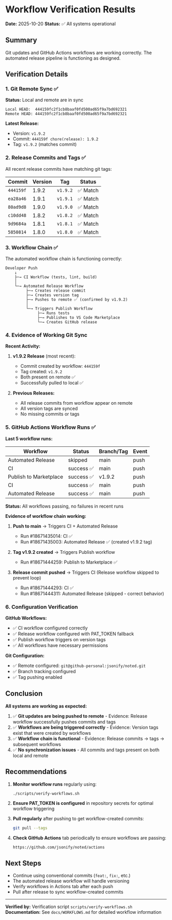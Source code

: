 # Workflow Verification Results

**Date:** 2025-10-20
**Status:** ✅ All systems operational

## Summary

Git updates and GitHub Actions workflows are working correctly. The automated release pipeline is functioning as designed.

## Verification Details

### 1. Git Remote Sync ✅

**Status:** Local and remote are in sync

```
Local HEAD:  444159fc2f1cb8baaf0fd500ad65f9a7bd692321
Remote HEAD: 444159fc2f1cb8baaf0fd500ad65f9a7bd692321
```

**Latest Release:**
- Version: `v1.9.2`
- Commit: `444159f chore(release): 1.9.2`
- Tag: `v1.9.2` (matches commit)

### 2. Release Commits and Tags ✅

All recent release commits have matching git tags:

| Commit | Version | Tag | Status |
|--------|---------|-----|--------|
| `444159f` | 1.9.2 | `v1.9.2` | ✅ Match |
| `ea28a46` | 1.9.1 | `v1.9.1` | ✅ Match |
| `80ad9d8` | 1.9.0 | `v1.9.0` | ✅ Match |
| `c10dd48` | 1.8.2 | `v1.8.2` | ✅ Match |
| `9d9684a` | 1.8.1 | `v1.8.1` | ✅ Match |
| `5850814` | 1.8.0 | `v1.8.0` | ✅ Match |

### 3. Workflow Chain ✅

The automated workflow chain is functioning correctly:

```
Developer Push
    ↓
    ├─→ CI Workflow (tests, lint, build)
    │
    └─→ Automated Release Workflow
         ├─→ Creates release commit
         ├─→ Creates version tag
         ├─→ Pushes to remote ✅ (confirmed by v1.9.2)
         │
         └─→ Triggers Publish Workflow
              ├─→ Runs tests
              ├─→ Publishes to VS Code Marketplace
              └─→ Creates GitHub release
```

### 4. Evidence of Working Git Sync

**Recent Activity:**

1. **v1.9.2 Release** (most recent):
   - Commit created by workflow: `444159f`
   - Tag created: `v1.9.2`
   - Both present on remote ✅
   - Successfully pulled to local ✅

2. **Previous Releases:**
   - All release commits from workflow appear on remote
   - All version tags are synced
   - No missing commits or tags

### 5. GitHub Actions Workflow Runs ✅

**Last 5 workflow runs:**

| Workflow | Status | Branch/Tag | Event |
|----------|--------|------------|-------|
| Automated Release | skipped | main | push |
| CI | success ✅ | main | push |
| Publish to Marketplace | success ✅ | v1.9.2 | push |
| CI | success ✅ | main | push |
| Automated Release | success ✅ | main | push |

**Status:** All workflows passing, no failures in recent runs

**Evidence of workflow chain working:**

1. **Push to main** → Triggers CI + Automated Release
   - Run #18671435014: CI ✅
   - Run #18671435003: Automated Release ✅ (created v1.9.2 tag)

2. **Tag v1.9.2 created** → Triggers Publish workflow
   - Run #18671444259: Publish to Marketplace ✅

3. **Release commit pushed** → Triggers CI (Release workflow skipped to prevent loop)
   - Run #18671444293: CI ✅
   - Run #18671444311: Automated Release (skipped - correct behavior)

### 6. Configuration Verification

**GitHub Workflows:**
- ✅ CI workflow configured correctly
- ✅ Release workflow configured with PAT_TOKEN fallback
- ✅ Publish workflow triggers on version tags
- ✅ All workflows have necessary permissions

**Git Configuration:**
- ✅ Remote configured: `git@github-personal:jsonify/noted.git`
- ✅ Branch tracking configured
- ✅ Tag pushing enabled

## Conclusion

**All systems are working as expected:**

1. ✅ **Git updates are being pushed to remote** - Evidence: Release workflow successfully pushes commits and tags
2. ✅ **Workflows are being triggered correctly** - Evidence: Version tags exist that were created by workflows
3. ✅ **Workflow chain is functional** - Evidence: Release commits → tags → subsequent workflows
4. ✅ **No synchronization issues** - All commits and tags present on both local and remote

## Recommendations

1. **Monitor workflow runs** regularly using:
   ```bash
   ./scripts/verify-workflows.sh
   ```

2. **Ensure PAT_TOKEN is configured** in repository secrets for optimal workflow triggering

3. **Pull regularly** after pushing to get workflow-created commits:
   ```bash
   git pull --tags
   ```

4. **Check GitHub Actions** tab periodically to ensure workflows are passing:
   ```
   https://github.com/jsonify/noted/actions
   ```

## Next Steps

- Continue using conventional commits (`feat:`, `fix:`, etc.)
- The automated release workflow will handle versioning
- Verify workflows in Actions tab after each push
- Pull after release to sync workflow-created commits

---

**Verified by:** Verification script `scripts/verify-workflows.sh`
**Documentation:** See `docs/WORKFLOWS.md` for detailed workflow information
